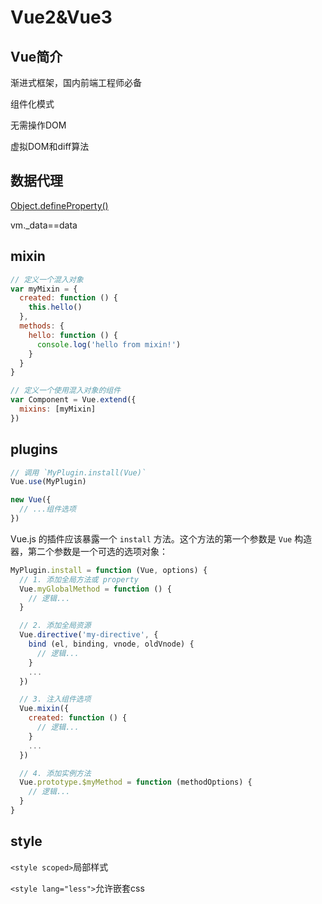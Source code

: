 # Vue2&Vue3

## Vue简介

渐进式框架，国内前端工程师必备

组件化模式

无需操作DOM

虚拟DOM和diff算法

## 数据代理

[Object.defineProperty()](https://developer.mozilla.org/zh-CN/docs/Web/JavaScript/Reference/Global_Objects/Object/defineProperty)

vm._data==data

## mixin

```js
// 定义一个混入对象
var myMixin = {
  created: function () {
    this.hello()
  },
  methods: {
    hello: function () {
      console.log('hello from mixin!')
    }
  }
}

// 定义一个使用混入对象的组件
var Component = Vue.extend({
  mixins: [myMixin]
})
```

## plugins

```js
// 调用 `MyPlugin.install(Vue)`
Vue.use(MyPlugin)

new Vue({
  // ...组件选项
})
```

Vue.js 的插件应该暴露一个 `install` 方法。这个方法的第一个参数是 `Vue` 构造器，第二个参数是一个可选的选项对象：

```js
MyPlugin.install = function (Vue, options) {
  // 1. 添加全局方法或 property
  Vue.myGlobalMethod = function () {
    // 逻辑...
  }

  // 2. 添加全局资源
  Vue.directive('my-directive', {
    bind (el, binding, vnode, oldVnode) {
      // 逻辑...
    }
    ...
  })

  // 3. 注入组件选项
  Vue.mixin({
    created: function () {
      // 逻辑...
    }
    ...
  })

  // 4. 添加实例方法
  Vue.prototype.$myMethod = function (methodOptions) {
    // 逻辑...
  }
}
```

## style

`<style scoped>`局部样式

`<style lang="less">`允许嵌套css